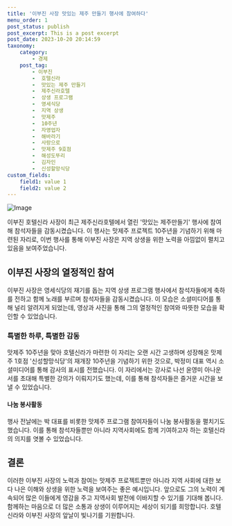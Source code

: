 ```yaml
---
title: '이부진 사장 맛있는 제주 만들기 행사에 참여하다'
menu_order: 1
post_status: publish
post_excerpt: This is a post excerpt
post_date: 2023-10-20 20:14:59
taxonomy:
    category:
        - 경제
    post_tag:
        - 이부진
        -  호텔신라
        -  맛있는 제주 만들기
        -  제주신라호텔
        -  상생 프로그램
        -  영세식당
        -  지역 상생
        -  맛제주
        -  10주년
        -  자영업자
        -  해바라기
        -  사랑으로
        -  맛제주 9호점
        -  해성도뚜리
        -  김자인
        -  신성할망식당
custom_fields:
    field1: value 1
    field2: value 2
---
```


![Image](https://imgnews.pstatic.net/image/366/2024/02/06/0000968807_001_20240206210801372.jpg?type=w647)


이부진 호텔신라 사장이 최근 제주신라호텔에서 열린 '맛있는 제주만들기' 행사에 참여해 참석자들을 감동시켰습니다. 이 행사는 맛제주 프로젝트 10주년을 기념하기 위해 마련된 자리로, 이번 행사를 통해 이부진 사장은 지역 상생을 위한 노력을 아낌없이 펼치고 있음을 보여주었습니다.

## 이부진 사장의 열정적인 참여
이부진 사장은 영세식당의 재기를 돕는 지역 상생 프로그램 행사에서 참석자들에게 축하를 전하고 함께 노래를 부르며 참석자들을 감동시켰습니다. 이 모습은 소셜미디어를 통해 널리 알려지게 되었는데, 영상과 사진을 통해 그의 열정적인 참여와 따뜻한 모습을 확인할 수 있었습니다.

### 특별한 하루, 특별한 감동
맛제주 10주년을 맞아 호텔신라가 마련한 이 자리는 오랜 시간 고생하며 성장해온 맛제주 1호점 '신성할망식당'의 재개장 10주년을 기념하기 위한 것으로, 박정미 대표 역시 소셜미디어를 통해 감사의 표시를 전했습니다. 이 자리에서는 강사로 나선 윤영미 아나운서를 초대해 특별한 강의가 이뤄지기도 했는데, 이를 통해 참석자들은 즐거운 시간을 보낼 수 있었습니다.

#### 나눔 봉사활동
행사 전날에는 박 대표를 비롯한 맛제주 프로그램 참여자들이 나눔 봉사활동을 펼치기도 했습니다. 이를 통해 참석자들뿐만 아니라 지역사회에도 함께 기여하고자 하는 호텔신라의 의지를 엿볼 수 있었습니다.

## 결론
이러한 이부진 사장의 노력과 참여는 맛제주 프로젝트뿐만 아니라 지역 사회에 대한 보다 나은 이해와 상생을 위한 노력을 보여주는 좋은 예시입니다. 앞으로도 그의 노력이 계속되어 많은 이들에게 영감을 주고 지역사회 발전에 이바지할 수 있기를 기대해 봅니다. 함께하는 마음으로 더 많은 소통과 상생이 이루어지는 세상이 되기를 희망합니다. 호텔신라와 이부진 사장의 앞날이 빛나기를 기원합니다.
